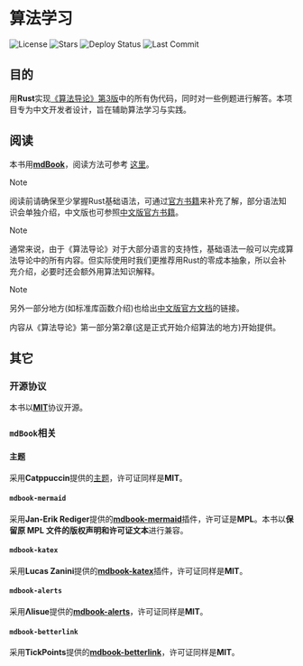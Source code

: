 # 算法学习
![License](https://img.shields.io/github/license/TickPoints/algorithm_learning)
![Stars](https://img.shields.io/badge/dynamic/json?colorA=0D1117&colorB=1F6FEB&label=Stars&query=$.stargazers_count&url=https://api.github.com/repos/TickPoints/algorithm_learning)
![Deploy Status](https://img.shields.io/github/deployments/tickpoints/algorithm_learning/github-pages?label=Deploy%20Status&colorA=1e1e3f&colorB=a162e8)
![Last Commit](https://img.shields.io/github/last-commit/TickPoints/algorithm_learning/main?label=Last%20Commit&colorA=1e1e3f&colorB=20c997)
## 目的
用**Rust**实现[《算法导论》第3版](https://github.com/0voice/expert_readed_books/blob/master/%E8%AE%A1%E7%AE%97%E6%9C%BA%E7%A7%91%E5%AD%A6/%E7%AE%97%E6%B3%95%E5%AF%BC%E8%AE%BA_%E5%8E%9F%E4%B9%A6%E7%AC%AC3%E7%89%88_CHS.pdf)中的所有伪代码，同时对一些例题进行解答。本项目专为中文开发者设计，旨在辅助算法学习与实践。
## 阅读
本书用[**mdBook**](https://rust-lang.github.io/mdBook)，阅读方法可参考 [这里](https://rust-lang.github.io/mdBook/guide/reading.html)。

> [!NOTE]
> 阅读前请确保至少掌握Rust基础语法，可通过[官方书籍](https://doc.rust-lang.org/reference/)来补充了解，部分语法知识会单独介绍，中文版也可参照[中文版官方书籍](https://www.rustwiki.org.cn/zh-CN/reference/)。

> [!NOTE]
> 通常来说，由于《算法导论》对于大部分语言的支持性，基础语法一般可以完成算法导论中的所有内容。但实际使用时我们更推荐用Rust的零成本抽象，所以会补充介绍，必要时还会额外用算法知识解释。

> [!NOTE]
> 另外一部分地方(如标准库函数介绍)也给出[中文版官方文档](https://www.rustwiki.org.cn/zh-CN/std/index.html)的链接。

内容从《算法导论》第一部分第2章(这是正式开始介绍算法的地方)开始提供。
## 其它
### 开源协议
本书以[**MIT**](https://choosealicense.com/licenses/mit/#)协议开源。
### `mdBook`相关
#### 主题
采用**Catppuccin**提供的[主题](https://github.com/catppuccin/mdBook)，许可证同样是**MIT**。
#### `mdbook-mermaid`
采用**Jan-Erik Rediger**提供的[**mdbook-mermaid**](https://github.com/badboy/mdbook-mermaid)插件，许可证是**MPL**。本书以**保留原 MPL 文件的版权声明和许可证文本**进行兼容。
#### `mdbook-katex`
采用**Lucas Zanini**提供的[**mdbook-katex**](https://github.com/lzanini/mdbook-katex)插件，许可证同样是**MIT**。
#### `mdbook-alerts`
采用**Λlisue**提供的[**mdbook-alerts**](https://github.com/lambdalisue/rs-mdbook-alerts)，许可证同样是**MIT**。
#### `mdbook-betterlink`
采用**TickPoints**提供的[**mdbook-betterlink**](https://github.com/TickPoints/mdbook-betterlink)，许可证同样是**MIT**。
